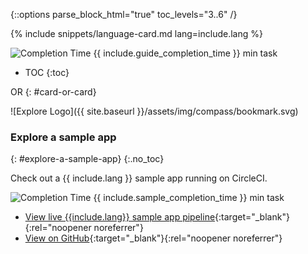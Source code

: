 {::options parse_block_html="true" toc_levels="3..6" /}

<div id="cards">
<div class="card">

{% include snippets/language-card.md lang=include.lang %}

<div id="completion-time" class="card">
<img alt="Completion Time" src="{{ site.baseurl }}/assets/img/compass/git-commit.svg">
<span>{{ include.guide_completion_time }} min task</span>
</div>

* TOC
{:toc}
</div>
<div id="card-or-card-container">
OR
{: #card-or-card}
</div>
<div class="card">

![Explore Logo]({{ site.baseurl }}/assets/img/compass/bookmark.svg)
### Explore a sample app
{: #explore-a-sample-app}
{:.no_toc}

Check out a {{ include.lang }} sample app running on CircleCI.

<div id="completion-time" class="card">
<img alt="Completion Time" src="{{ site.baseurl }}/assets/img/compass/repo-forked.svg">
<span>{{ include.sample_completion_time }} min task</span>
</div>

* [View live {{include.lang}} sample app pipeline]({{site.cci_public_org_url}}/sample-{{include.demo_url_slug}}-cfd?branch={{include.demo_branch}}){:target="_blank"}{:rel="noopener noreferrer"}
* [View on GitHub]({{site.gh_public_org_url}}/sample-{{include.demo_url_slug}}-cfd){:target="_blank"}{:rel="noopener noreferrer"}
</div>
</div>
